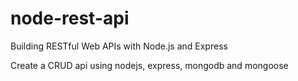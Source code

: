 # node-rest-api
Building RESTful Web APIs with Node.js and Express


Create a CRUD api using nodejs, express, mongodb and mongoose
